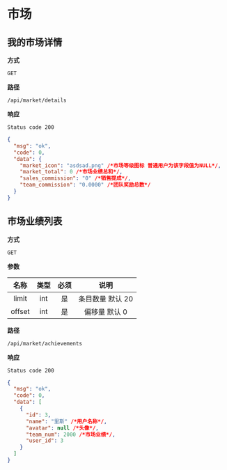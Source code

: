 # 市场

## 我的市场详情

**方式**

`GET`

**路径**

`/api/market/details`

**响应**

`Status code 200`

```json
{
  "msg": "ok",
  "code": 0,
  "data": {
    "market_icon": "asdsad.png" /*市场等级图标 普通用户为该字段值为NULL*/,
    "market_total": 0 /*市场业绩总和*/,
    "sales_commission": "0" /*销售提成*/,
    "team_commission": "0.0000" /*团队奖励总数*/
  }
}
```

## 市场业绩列表

**方式**

`GET`

**参数**

|  名称  | 类型 | 必须 |       说明       |
| :----: | :--: | :--: | :--------------: |
| limit  | int  |  是  | 条目数量 默认 20 |
| offset | int  |  是  |  偏移量 默认 0   |

**路径**

`/api/market/achievements`

**响应**

`Status code 200`

```json
{
  "msg": "ok",
  "code": 0,
  "data": [
    {
      "id": 3,
      "name": "里斯" /*用户名称*/,
      "avatar": null /*头像*/,
      "team_num": 2000 /*市场业绩*/,
      "user_id": 3
    }
  ]
}
```
